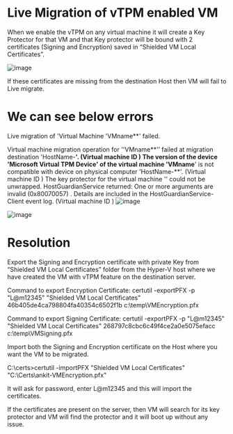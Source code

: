 # Live Migration of vTPM enabled VM

When we enable the vTPM on any virtual machine it will create a Key Protector for that VM and that Key protector will be bound with 2 certificates (Signing and Encryption) saved in “Shielded VM Local Certificates”.

![image](https://user-images.githubusercontent.com/71546848/180096652-946d695f-2a9d-466c-b5ef-7c4963a92671.png)

If these certificates are missing from the destination Host then VM will fail to Live migrate.

# We can see below errors 

Live migration of 'Virtual Machine 'VMname**' failed.

Virtual machine migration operation for ''VMname**'’ failed at migration destination 'HostName-**'. (Virtual machine ID <GUID>)
The version of the device 'Microsoft Virtual TPM Device' of the virtual machine 'VMname**' is not compatible with device on physical computer 'HostName-**'. (Virtual machine ID <GUID>)
The key protector for the virtual machine '' could not be unwrapped. HostGuardianService returned: One or more arguments are invalid (0x80070057) . Details are included in the HostGuardianService-Client event log. (Virtual machine ID )
![image](https://user-images.githubusercontent.com/71546848/180097420-a59650bc-22ef-4c74-968a-d831bf523bcb.png)

![image](https://user-images.githubusercontent.com/71546848/180097457-85a5eea2-0e65-4515-8eb9-1e0b3ad4ad15.png)

# Resolution

Export the Signing and Encryption certificate with private Key from “Shielded VM Local Certificates” folder from the Hyper-V host where we have created the VM with vTPM feature on the destination server.
 
Command to export Encryption Certificate:
certutil -exportPFX -p "L@m12345" "Shielded VM Local Certificates" 46b405de4ca798804fa40354c6502f1b c:\temp\VMEncryption.pfx
 
Command to export Signing Certificate:
certutil -exportPFX -p "L@m12345" "Shielded VM Local Certificates" 268797c8cbc6c49f4ce2a0e5075efacc c:\temp\VMSigning.pfx

Import both the Signing and Encryption certificate on the Host where you want the VM to be migrated.

C:\certs>certutil -importPFX "Shielded VM Local Certificates" "C:\Certs\ankit-VMEncryption.pfx"

It will ask for password, enter L@m12345 and this will import the certificates.
 
If the certificates are present on the server, then VM will search for its key protector and VM will find the protector and it will boot up without any issue.


